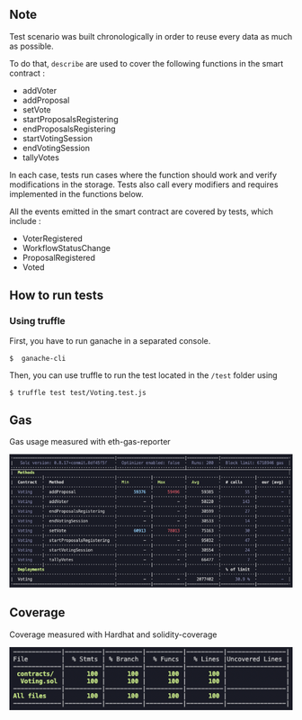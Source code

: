## Note

Test scenario was built chronologically in order to reuse every data as much as possible.

To do that, `describe` are used to cover the following functions in the smart contract :

- addVoter
- addProposal
- setVote
- startProposalsRegistering
- endProposalsRegistering
- startVotingSession
- endVotingSession
- tallyVotes

In each case, tests run cases where the function should work and verify modifications in the storage. Tests also call every modifiers and requires implemented in the functions below.

All the events emitted in the smart contract are covered by tests, which include :

- VoterRegistered
- WorkflowStatusChange
- ProposalRegistered
- Voted

## How to run tests

### Using truffle

First, you have to run ganache in a separated console.

```console
$  ganache-cli
```

Then, you can use truffle to run the test located in the `/test` folder using

```console
$ truffle test test/Voting.test.js
```

## Gas

Gas usage measured with eth-gas-reporter

![ETH Gas Reporter](img/ethgasreporter.png)

## Coverage

Coverage measured with Hardhat and solidity-coverage

![COVERAGE](img/coverage.png)
